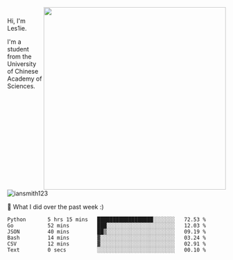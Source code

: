 <img align="right" src="https://github-readme-stats.vercel.app/api?username=iansmith123&show_icons=true&hide_border=true" width="420">

### 
Hi, I'm Les1ie. 

I'm a student from the University of Chinese Academy of Sciences.

<img src="https://komarev.com/ghpvc/?username=iansmith123" alt="iansmith123" />




🔭 What I did over the past week :)
<!--START_SECTION:waka-->

```text
Python       5 hrs 15 mins   ██████████████████░░░░░░░   72.53 %
Go           52 mins         ███░░░░░░░░░░░░░░░░░░░░░░   12.03 %
JSON         40 mins         ██▒░░░░░░░░░░░░░░░░░░░░░░   09.19 %
Bash         14 mins         ▓░░░░░░░░░░░░░░░░░░░░░░░░   03.24 %
CSV          12 mins         ▓░░░░░░░░░░░░░░░░░░░░░░░░   02.91 %
Text         0 secs          ░░░░░░░░░░░░░░░░░░░░░░░░░   00.10 %
```

<!--END_SECTION:waka-->


<!--
**IanSmith123/IanSmith123** is a ✨ _special_ ✨ repository because its `README.md` (this file) appears on your GitHub profile.
<img src="https://github.githubassets.com/images/spinners/octocat-spinner-64.gif">

Here are some ideas to get you started:

- 🔭 I’m currently working on ...
- 🌱 I’m currently learning ...
- 👯 I’m looking to collaborate on ...
- 🤔 I’m looking for help with ...
- 💬 Ask me about ...
- 📫 How to reach me: ...
- 😄 Pronouns: ...
- ⚡ Fun fact: ...
-->
